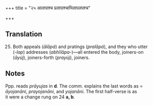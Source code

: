 +++
title = "२५ आलापाश्च प्रलापाश्चाभिलापलपश्च"

+++
## Translation
25. Both appeals (*ālāpá*) and pratings (*pralāpá*), and they who utter  
(*-lap*) addresses (*abhīlāpa-*)—all entered the body, joiners-on  
(*āyúj*), joiners-forth (*prayúj*), joiners.

## Notes
Ppp. reads *prāyujas* in **d**. The comm. explains the last words as =  
*āyojanāni*, *prayojanāni*, and *yojanāni*. The first half-verse is as  
it were a change rung on 24 **a, b**.
